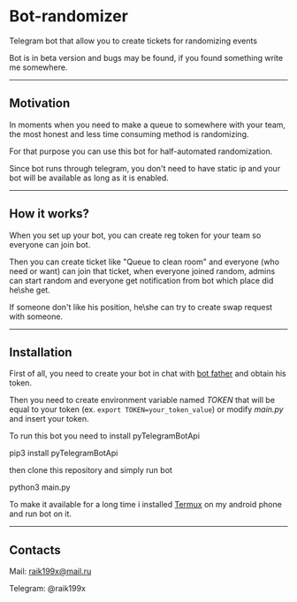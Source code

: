 # Bot-randomizer

Telegram bot that allow you to create tickets for randomizing events

Bot is in beta version and bugs may be found, if you found something write me somewhere.

---

## Motivation

In moments when you need to make a queue to somewhere with your team, the most honest and less time consuming method is randomizing.

For that purpose you can use this bot for half-automated randomization.

Since bot runs through telegram, you don't need to have static ip and your bot will be available as long as it is enabled.

---

## How it works?

When you set up your bot, you can create reg token for your team so everyone can join bot.

Then you can create ticket like "Queue to clean room" and everyone (who need or want) can join that ticket, when
everyone joined random, admins can start random and everyone get notification from bot which place did he\she get.

If someone don't like his position, he\she can try to create swap request with someone.

---

## Installation

First of all, you need to create your bot in chat with [bot father](https://telegram.me/BotFather) and obtain his token.

Then you need to create environment variable named *TOKEN* that will be equal to your token (ex. ```export TOKEN=your_token_value```) or modify *main.py* and insert your token.

To run this bot you need to install pyTelegramBotApi

 pip3 install pyTelegramBotApi
  
then clone this repository and simply run bot

 python3 main.py
  
To make it available for a long time i installed [Termux](https://f-droid.org/packages/com.termux/) on my android phone and run bot on it.

---

## Contacts

Mail: <raik199x@mail.ru>

Telegram: @raik199x
